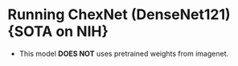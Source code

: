 # Running ChexNet (DenseNet121) {SOTA on NIH}

* This model **DOES NOT** uses pretrained weights from imagenet.